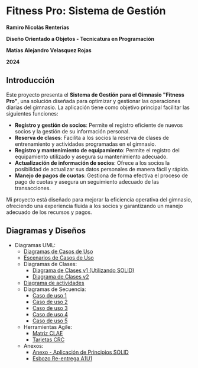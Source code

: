 # Fitness Pro: Sistema de Gestión

**Ramiro Nicolás Renterías**

**Diseño Orientado a Objetos - Tecnicatura en Programación**

**Matías Alejandro Velasquez Rojas**

**2024**

## Introducción

Este proyecto presenta el **Sistema de Gestión para el Gimnasio "Fitness Pro"**, una solución diseñada para optimizar y gestionar las operaciones diarias del gimnasio. La aplicación tiene como objetivo principal facilitar las siguientes funciones:

- **Registro y gestión de socios**: Permite el registro eficiente de nuevos socios y la gestión de su información personal.
- **Reserva de clases**: Facilita a los socios la reserva de clases de entrenamiento y actividades programadas en el gimnasio.
- **Registro y mantenimiento de equipamiento**: Permite el registro del equipamiento utilizado y asegura su mantenimiento adecuado.
- **Actualización de información de socios**: Ofrece a los socios la posibilidad de actualizar sus datos personales de manera fácil y rápida.
- **Manejo de pagos de cuotas**: Gestiona de forma efectiva el proceso de pago de cuotas y asegura un seguimiento adecuado de las transacciones.

Mi proyecto está diseñado para mejorar la eficiencia operativa del gimnasio, ofreciendo una experiencia fluida a los socios y garantizando un manejo adecuado de los recursos y pagos.

## Diagramas y Diseños

- Diagramas UML:
  - [Diagramas de Casos de Uso](https://drive.google.com/file/d/1glPu2SN0P1o7it0tPphSRs8X8NqNcf2e/view?usp=sharing)
  - [Escenarios de Casos de Uso](https://docs.google.com/spreadsheets/d/1FPurNsSBPeVZakk3x9H0IFhMUqSHvSWI/edit?usp=sharing&ouid=101120142767344064015&rtpof=true&sd=true)
  - Diagramas de Clases:
    - [Diagrama de Clases v1 (Utilizando SOLID)](https://drive.google.com/file/d/1cDUHP38Veetx6VWCIQsh8156ih2UR8Mr/view?usp=sharing)
    - [Diagrama de Clases v2](https://drive.google.com/file/d/19CI0s44qy5Ja1hfVsjmi5P3d-gYIIHzh/view?usp=sharing)
  - [Diagrama de actividades](https://drive.google.com/file/d/1XF8cEFnf-hpib0rCNo-hXwxBdS06hqfn/view?usp=sharing)
  - Diagramas de Secuencia:
    - [Caso de uso 1](https://drive.google.com/file/d/1F7b8gQ52AkU21KnaVASZ_YlpivNXYoFE/view?usp=sharing)
    - [Caso de uso 2](https://drive.google.com/file/d/1VBS54bYBKf_2dn5-oKZ983E7Tv2Cvaju/view?usp=sharing)
    - [Caso de uso 3](https://drive.google.com/file/d/1OSvcL0MFQL6BOxuNkxkhbs4YMlXYSmAh/view?usp=sharing)
    - [Caso de uso 4](https://drive.google.com/file/d/1df1rCrimeEhGhmN5iSaOC1LNgSvrqOZD/view?usp=sharing)
    - [Caso de uso 5](https://drive.google.com/file/d/1zw2hjryVQIPzmAju3ar7J4JzmvKGTgp2/view?usp=sharing)
  - Herramientas Agile:
    - [Matriz CLAE](https://docs.google.com/spreadsheets/d/1L4xd8Jr2xFDNYf7EmOZMs0QoMsd1lawm/edit?usp=sharing&ouid=101120142767344064015&rtpof=true&sd=true)
    - [Tarjetas CRC](https://docs.google.com/spreadsheets/d/1qseXx2NS4fiqnqy2mEZaPTBF9Hv3myKG/edit?usp=sharing&ouid=101120142767344064015&rtpof=true&sd=true)
  - Anexos:
    - [Anexo - Aplicación de Principios SOLID](https://drive.google.com/file/d/1EAK4FN9NH_M5wjnRqK-J9cI85AntpX96/view?usp=sharing)
    - [Esbozo Re-entrega A1U1](https://drive.google.com/file/d/1MEJ6YkTC0dMwgqBiA3qoWMg45VD-7LPq/view?usp=sharing)
